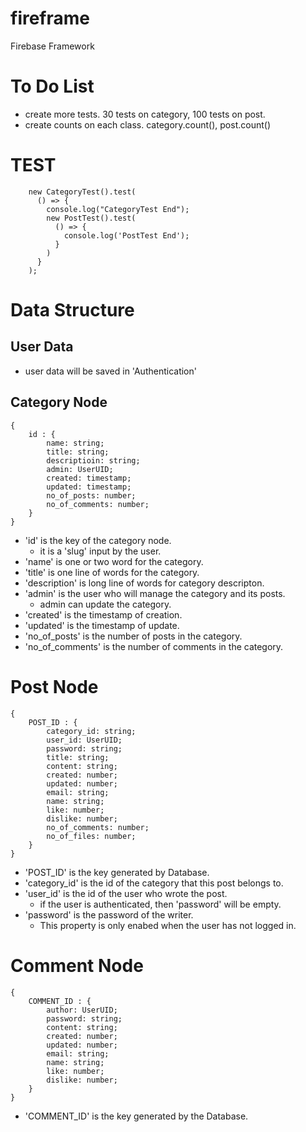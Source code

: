 # fireframe
Firebase Framework


# To Do List

* create more tests. 30 tests on category, 100 tests on post.
* create counts on each class. category.count(), post.count()


# TEST

````
    new CategoryTest().test(
      () => {
        console.log("CategoryTest End");
        new PostTest().test(
          () => {
            console.log('PostTest End');
          }
        )
      }
    );
````

# Data Structure

## User Data

* user data will be saved in 'Authentication'


## Category Node

````
{
    id : {
        name: string;
        title: string;
        descriptioin: string;
        admin: UserUID;
        created: timestamp;
        updated: timestamp;
        no_of_posts: number;
        no_of_comments: number;
    }
}
````


* 'id' is the key of the category node.
    * it is a 'slug' input by the user.
* 'name' is one or two word for the category.
* 'title' is one line of words for the category.
* 'description' is long line of words for category descripton.
* 'admin' is the user who will manage the category and its posts.
    * admin can update the category.
* 'created' is the timestamp of creation.
* 'updated' is the timestamp of update.
* 'no_of_posts' is the number of posts in the category.
* 'no_of_comments' is the number of comments in the category.




# Post Node

````
{
    POST_ID : {
        category_id: string;
        user_id: UserUID;
        password: string;
        title: string;
        content: string;
        created: number;
        updated: number;
        email: string;
        name: string;
        like: number;
        dislike: number;
        no_of_comments: number;
        no_of_files: number;
    }
}
````





* 'POST_ID' is the key generated by Database.
* 'category_id' is the id of the category that this post belongs to.
* 'user_id' is the id of the user who wrote the post.
    * if the user is authenticated, then 'password' will be empty.
* 'password' is the password of the writer.
    * This property is only enabed when the user has not logged in.


# Comment Node

````
{
    COMMENT_ID : {
        author: UserUID;
        password: string;
        content: string;
        created: number;
        updated: number;       
        email: string;
        name: string;
        like: number;
        dislike: number;
    }
}
````


* 'COMMENT_ID' is the key generated by the Database.




